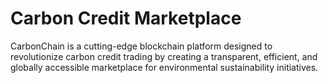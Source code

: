 # Carbon Credit Marketplace
 CarbonChain is a cutting-edge blockchain platform designed to revolutionize carbon credit trading by creating a transparent, efficient, and globally accessible marketplace for environmental sustainability initiatives.
